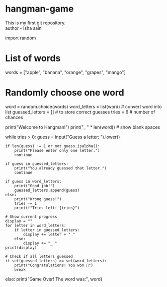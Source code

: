 # hangman-game
This is my first git repository.
<br>
author - Isha saini


import random

# List of words
words = ["apple", "banana", "orange", "grapes", "mango"]

# Randomly choose one word
word = random.choice(words)
word_letters = list(word)  # convert word into list
guessed_letters = []       # to store correct guesses
tries = 6                  # number of chances

print("Welcome to Hangman!")
print("_ " * len(word))    # show blank spaces

while tries > 0:
    guess = input("Guess a letter: ").lower()

    if len(guess) != 1 or not guess.isalpha():
        print("Please enter only one letter.")
        continue

    if guess in guessed_letters:
        print("You already guessed that letter.")
        continue

    if guess in word_letters:
        print("Good job!")
        guessed_letters.append(guess)
    else:
        print("Wrong guess!")
        tries -= 1
        print(f"Tries left: {tries}")

    # Show current progress
    display = ""
    for letter in word_letters:
        if letter in guessed_letters:
            display += letter + " "
        else:
            display += "_ "
    print(display)

    # Check if all letters guessed
    if set(guessed_letters) >= set(word_letters):
        print("Congratulations! You won 🎉")
        break
else:
    print("Game Over! The word was:", word)












